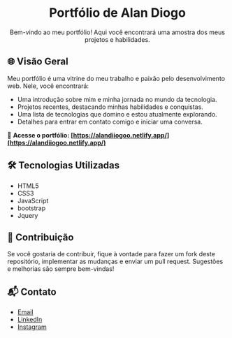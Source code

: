 <div align="center">
  <h1>Portfólio de Alan Diogo</h1>
  <p>Bem-vindo ao meu portfólio! Aqui você encontrará uma amostra dos meus projetos e habilidades.</p>
</div>

## 🌐 Visão Geral

Meu portfólio é uma vitrine do meu trabalho e paixão pelo desenvolvimento web. Nele, você encontrará:

- Uma introdução sobre mim e minha jornada no mundo da tecnologia.
- Projetos recentes, destacando minhas habilidades e conquistas.
- Uma lista de tecnologias que domino e estou atualmente explorando.
- Detalhes para entrar em contato comigo e iniciar uma conversa.

🚀 **Acesse o portfólio: [https://alandiiogoo.netlify.app/](https://alandiiogoo.netlify.app/)**


## 🛠️ Tecnologias Utilizadas

- HTML5
- CSS3
- JavaScript
- bootstrap
- Jquery

## 🤝 Contribuição

Se você gostaria de contribuir, fique à vontade para fazer um fork deste repositório, implementar as mudanças e enviar um pull request. Sugestões e melhorias são sempre bem-vindas!

## 📬 Contato

- [Email](mailto:alan00753@hotmail.com)
- [LinkedIn](https://www.linkedin.com/in/alan-diogo/)
- [Instagram](https://www.instagram.com/alan_diogoo/)
